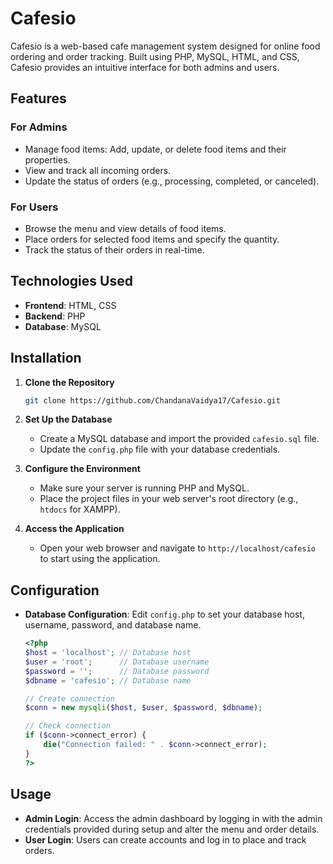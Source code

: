 # Cafesio
Cafesio is a web-based cafe management system designed for online food ordering and order tracking. Built using PHP, MySQL, HTML, and CSS, Cafesio provides an intuitive interface for both admins and users.
## Features

### For Admins
- Manage food items: Add, update, or delete food items and their properties.
- View and track all incoming orders.
- Update the status of orders (e.g., processing, completed, or canceled).

### For Users
- Browse the menu and view details of food items.
- Place orders for selected food items and specify the quantity.
- Track the status of their orders in real-time.

## Technologies Used
- **Frontend**: HTML, CSS
- **Backend**: PHP
- **Database**: MySQL

## Installation
1. **Clone the Repository**
   ```bash
   git clone https://github.com/ChandanaVaidya17/Cafesio.git
   ```
2. **Set Up the Database**
   - Create a MySQL database and import the provided `cafesio.sql` file.
   - Update the `config.php` file with your database credentials.

3. **Configure the Environment**
   - Make sure your server is running PHP and MySQL.
   - Place the project files in your web server's root directory (e.g., `htdocs` for XAMPP).
4. **Access the Application**
   - Open your web browser and navigate to `http://localhost/cafesio` to start using the application.

## Configuration

- **Database Configuration**: Edit `config.php` to set your database host, username, password, and database name.
  ```php
  <?php
  $host = 'localhost'; // Database host
  $user = 'root';      // Database username
  $password = '';      // Database password
  $dbname = 'cafesio'; // Database name
  
  // Create connection
  $conn = new mysqli($host, $user, $password, $dbname);
  
  // Check connection
  if ($conn->connect_error) {
      die("Connection failed: " . $conn->connect_error);
  }
  ?>
  ```
## Usage

- **Admin Login**: Access the admin dashboard by logging in with the admin credentials provided during setup and alter the menu and order details.
- **User Login**: Users can create accounts and log in to place and track orders.
